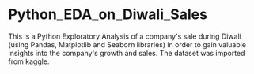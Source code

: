 # Python_EDA_on_Diwali_Sales
This is a Python Exploratory Analysis of a company's sale during Diwali (using Pandas, Matplotlib and Seaborn libraries) in order to gain valuable insights into the company's growth and sales.
The dataset was imported from kaggle.
